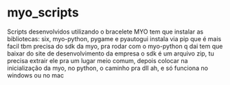 # myo_scripts
Scripts desenvolvidos utilizando o bracelete MYO
tem que instalar as bibliotecas: six, myo-python, pygame e pyautogui
instala via pip que é mais facil
tbm precisa do sdk da myo, pra rodar com o myo-python
q dai tem que baixar do site de desenvolvimento da empresa
o sdk é um arquivo zip, tu precisa extrair ele pra um lugar meio comum, depois colocar na inicialização da myo, no python, o caminho pra dll
ah, e só funciona no windows
ou no mac
